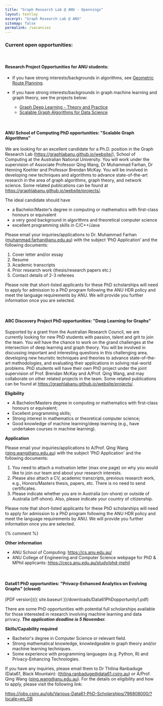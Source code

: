```yaml
---
title: "Graph Research Lab @ ANU - Opennings"
layout: textlay
excerpt: "Graph Research Lab @ ANU"
sitemap: false
permalink: /vacancies
---
```


### Current open opportunities:
<br/>

 
#### Research Project Opportunities for ANU students:

- If you have strong interests/backgrounds in algorithms, see <a href="https://comp.anu.edu.au/study/projects/geometric-route-planning/">Geometric Route Planning</a>.

- If you have strong interests/backgrounds in graph machine learning and graph theory, see the projects below:

   * <a href="https://comp.anu.edu.au/study/projects/research-projects-with-graph-research-lab-anu/">Graph Deep Learning - Theory and Practice</a>
   * <a href="https://comp.anu.edu.au/study/projects/research-projects-with-graph-research-lab-anu/">Scalable Graph Algorithms for Data Science</a> 

&nbsp;
 
#### ANU School of Computing PhD opportunities: "Scalable Graph Algorithms" ####

We are looking for an excellent candidate for a Ph.D. position in the Graph Research Lab (<a href="https://graphlabanu.github.io/website/">https://graphlabanu.github.io/website/</a>), School of Computing at the Australian National University. You will work under the supervision of Associate Professor Qing Wang, Dr Muhammad Farhan, Dr Henning Koehler and Professor Brendan McKay. You will be involved in developing new techniques and algorithms to advance state-of-the-art research in the area of graph algorithms, graph theory, and network science. Some related publications can be found at https://graphlabanu.github.io/website/projects/.

The ideal candidate should have 

-  a Bachelor/Master’s degree in computing or mathematics with first-class honours or equivalent
-  a very good background in algorithms and theoretical computer science
-  excellent programming skills in C/C++/Java 

Please email your inquiries/applications to Dr. Muhammad Farhan (<a href = "mailto: muhammad.farhan@anu.edu.au">muhammad.farhan@anu.edu.au</a>) with the subject ‘PhD Application’ and the following documents: 

<ol type = "1">
<li> Cover letter and/or essay </li>
<li> Resume </li>
<li> Academic transcripts </li>
<li> Prior research work (thesis/research papers etc.) </li>
<li> Contact details of 2-3 referees </li>
</ol>

Please note that short-listed applicants for these PhD scholarships will need to apply for admission to a PhD program following the ANU HDR policy and meet the language requirements by ANU. We will provide you further information once you are selected.


&nbsp;

#### ARC Discovery Project PhD opportunities: "Deep Learning for Graphs" ####


Supported by a grant from the Australian Research Council, we are currently looking for new PhD students with passion, talent and grit to join the team. You will have the chance to work on the grand challenges at the intersection of deep learning and graph theory. You will be involved in discussing important and interesting questions in this challenging area, developing new heuristic techniques and theories to advance state-of-the-art methodologies, and evaluating their applications in solving real-world problems. PhD students will have their own PhD project under the joint supervision of Prof. Brendan McKay and A/Prof. Qing Wang, and may collaborate on other related projects in the team.	Some related publications can be found at https://graphlabanu.github.io/website/projects/.

**Eligibility** 
-  A Bachelor/Masters degree in computing or mathematics with first-class honours or equivalent; <br />
-  Excellent programming skills; <br />
-  Strong interest in mathematics or theoretical computer science; <br />
-  Good knowledge of machine learning/deep learning (e.g., have undertaken courses in machine learning). <br />

<p></p>

**Application** <br />

Please email your inquiries/applications to A/Prof. Qing Wang (<a href = "mailto: qing.wang@anu.edu.au">qing.wang@anu.edu.au</a>) with the subject 'PhD Application' and the following documents: <br />
<ol type = "1">
<li> You need to attach a motivation letter (max one page) on why you would like	to join our team and about your research interests. </li>
<li> Please also attach a CV, academic transcripts, previous research work, e.g., Honors/Masters thesis, papers, etc. There is no need to send certificates. </li>
<li> Please indicate whether you are in Australia (on-shore) or outside of Australia (off-shore). Also, please indicate your country of citizenship.</li>
</ol>
  
Please note that short-listed applicants for these PhD scholarships will need to apply for admission to a PhD program following the ANU HDR policy and meet the language requirements by ANU. We will provide you further information once you are selected.

<p></p>

{% comment %}


**Other information**

- ANU School of Computing: <a href="https://cs.anu.edu.au/">https://cs.anu.edu.au/</a> <br />
- ANU College of Engineering and Computer Science webpage for PhD & MPhil applicants: <a href="https://cecs.anu.edu.au/study/phd-mphil">https://cecs.anu.edu.au/study/phd-mphil</a><br />


&nbsp;

#### Data61 PhD opportunities: "Privacy-Enhanced Analytics on Evolving Graphs" (closed) ####

[PDF version]({{ site.baseurl }}/downloads/Data61PhDopportunity1.pdf) 

There are some PhD opportunities with potential full scholarships available for those interested in research
involving machine learning and data privacy. ***The application deadline is 5 November.*** 




**Skills/Capability required** 
 
* Bachelor's degree in Computer Science or relevant field.
* Strong mathematical knowledge, knowledgeable in graph theory and/or machine learning
techniques.
* Some experience with programming languages (e.g. Python, R) and Privacy-Enhancing
Technologies.




If you have any inquiries, please email them to Dr Thilina Ranbaduge (Data61, Black Mountain): (<a href = "mailto: thilina.ranbaduge@data61.csiro.au">thilina.ranbaduge@data61.csiro.au</a>) or A/Prof. Qing Wang (<a href = "mailto: qing.wang@anu.edu.au">qing.wang@anu.edu.au</a>). For the details on eligibility and how to apply, please visit the following link:

<a href="https://jobs.csiro.au/job/Various-Data61-PhD-Scholarships/796808000/?locale=en_GB">https://jobs.csiro.au/job/Various-Data61-PhD-Scholarships/796808000/?locale=en_GB</a><br />


&nbsp;


